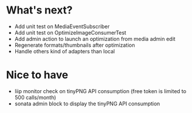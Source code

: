 What's next?
============

- Add unit test on MediaEventSubscriber
- Add unit test on OptimizeImageConsumerTest
- Add admin action to launch an optimization from media admin edit
- Regenerate formats/thumbnails after optimization
- Handle others kind of adapters than local

Nice to have
============

- liip monitor check on tinyPNG API consumption (free token is limited to 500 calls/month)
- sonata admin block to display the tinyPNG API consumption
